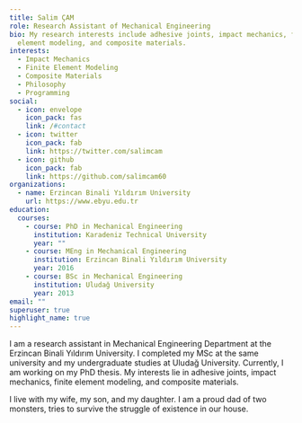 ```yaml
---
title: Salim ÇAM
role: Research Assistant of Mechanical Engineering
bio: My research interests include adhesive joints, impact mechanics, finite
  element modeling, and composite materials.
interests:
  - Impact Mechanics
  - Finite Element Modeling
  - Composite Materials
  - Philosophy
  - Programming
social:
  - icon: envelope
    icon_pack: fas
    link: /#contact
  - icon: twitter
    icon_pack: fab
    link: https://twitter.com/salimcam
  - icon: github
    icon_pack: fab
    link: https://github.com/salimcam60
organizations:
  - name: Erzincan Binali Yıldırım University
    url: https://www.ebyu.edu.tr
education:
  courses:
    - course: PhD in Mechanical Engineering
      institution: Karadeniz Technical University
      year: ""
    - course: MEng in Mechanical Engineering
      institution: Erzincan Binali Yıldırım University
      year: 2016
    - course: BSc in Mechanical Engineering
      institution: Uludağ University
      year: 2013
email: ""
superuser: true
highlight_name: true
---
```

I am a research assistant in Mechanical Engineering Department at the Erzincan Binali Yıldırım University. I completed my MSc at the same university and my undergraduate studies at Uludağ University. Currently, I am working on my PhD thesis. My interests lie in adhesive joints, impact mechanics, finite element modeling, and composite materials.

I live with my wife, my son, and my daughter. I am a proud dad of two monsters, tries to survive the struggle of existence in our house.